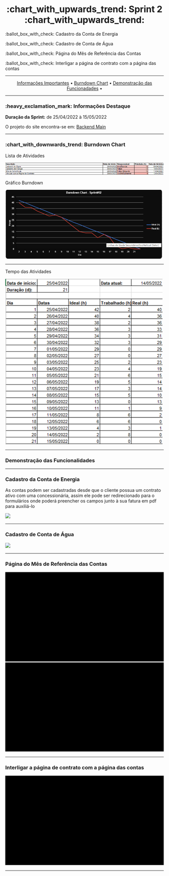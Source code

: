 <h1 align="center">:chart_with_upwards_trend: Sprint 2 :chart_with_upwards_trend:</h1>
<p align="center">
<p>:ballot_box_with_check: Cadastro da Conta de Energia</p>
<p>:ballot_box_with_check: Cadastro de Conta de Água</p>
<p>:ballot_box_with_check: Página do Mês de Referência das Contas</p>
<p>:ballot_box_with_check: Interligar a página de contrato com a página das contas</p>

</p>
<hr>
<p align="center">
  <a href =""> Informações Importantes</a>  • 
  <a href =""> Burndown Chart</a>  • 
  <a href =""> Demonstração das Funcionadades</a>  • 
</p>
<hr>

<h3>:heavy_exclamation_mark: Informações Destaque</h3>
<p><strong> Duração da Sprint:</strong> de 25/04/2022 à 15/05/2022</p>
<p> O projeto do site encontra-se em: <a href="">Backend Main</a>
<hr>


<h3>:chart_with_downwards_trend: Burndown Chart </h3>
<p>Lista de Atividades</p>
<img src="https://github.com/UniversalDevs/Projeto_API_TecSus/blob/sprint2/Documentos/AtvidaSprint02.png" width="900"/>
<p>Gráfico Burndown</p>
<img src="https://github.com/UniversalDevs/Projeto_API_TecSus/blob/sprint2/Documentos/GraficoSprint02.png" width="500"/>
<hr>
<p>Tempo das Atividades</p>
<img src="https://github.com/UniversalDevs/Projeto_API_TecSus/blob/sprint2/Documentos/HorasSprint02.png" width="500"/>
<hr>

<h3>Demonstração das Funcionalidades</h3>
<p></p>
<p></p>
<hr>
<h3> Cadastro da Conta de Energia</h3>
<p> As contas podem ser cadastradas desde que o cliente possua um contrato ativo com uma concessionária, assim ele pode ser redirecionado para o 
formulários onde poderá preencher os campos junto à sua fatura em pdf para auxiliá-lo
</p>
<img src="https://github.com/UniversalDevs/Projeto_API_TecSus/blob/main/Gifs/cadastroEnergia.gif"/>
<hr>
<h3> Cadastro de Conta de Água </h3>
<img src="https://github.com/UniversalDevs/Projeto_API_TecSus/blob/main/Gifs/cadastroAgua.gif"/>
<hr>
<h3> Página do Mês de Referência das Contas </h3>
<img src="https://github.com/UniversalDevs/Projeto_API_TecSus/blob/main/Gifs/pgMesReferencia-Energia.gif"/>
<img src="https://github.com/UniversalDevs/Projeto_API_TecSus/blob/main/Gifs/pgMesReferenciaAgua.gif"/>
<hr>
<h3> Interligar a página de contrato com a página das contas </h3>
<img src="https://github.com/UniversalDevs/Projeto_API_TecSus/blob/main/Gifs/VinculoContratoConta.gif"/>
<hr>



